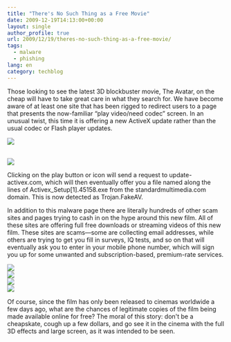 ```yaml
---
title: "There's No Such Thing as a Free Movie"
date: 2009-12-19T14:13:00+00:00
layout: single
author_profile: true
url: 2009/12/19/theres-no-such-thing-as-a-free-movie/
tags:
  - malware
  - phishing
lang: en
category: techblog
---
```

Those looking to see the latest 3D blockbuster movie, The Avatar, on the cheap will have to take great care in what they search for. We have become aware of at least one site that has been rigged to redirect users to a page that presents the now-familiar &#8220;play video/need codec&#8221; screen. In an unusual twist, this time it is offering a new ActiveX update rather than the usual codec or Flash player updates.

<div>
</div>

<div>
  <a href="http://2.bp.blogspot.com/_vaUVXcmC3OI/SyzXoSOSF5I/AAAAAAAAAbk/AiiFrU0sVlA/s1600-h/FreeAvatarMovie_2.png" imageanchor="1"><img border="0" src="http://2.bp.blogspot.com/_vaUVXcmC3OI/SyzXoSOSF5I/AAAAAAAAAbk/AiiFrU0sVlA/s640/FreeAvatarMovie_2.png" /></a>
</div>

<div>
  <br /><a name="more"></a></p>
</div>

<div>
  <a href="http://3.bp.blogspot.com/_vaUVXcmC3OI/SyzXmyfpd7I/AAAAAAAAAbc/jsFyVHZtPxs/s1600-h/avatar2_2.png" imageanchor="1"><img border="0" src="http://3.bp.blogspot.com/_vaUVXcmC3OI/SyzXmyfpd7I/AAAAAAAAAbc/jsFyVHZtPxs/s640/avatar2_2.png" /></a>
</div>

<div>
</div>

Clicking on the play button or icon will send a request to update-activex.com, which will then eventually offer you a file named along the lines of Activex_Setup[1].45158.exe from the standardmultimedia.com domain. This is now detected as Trojan.FakeAV.

In addition to this malware page there are literally hundreds of other scam sites and pages trying to cash in on the hype around this new film. All of these sites are offering full free downloads or streaming videos of this new film. These sites are scams—some are collecting email addresses, while others are trying to get you fill in surveys, IQ tests, and so on that will eventually ask you to enter in your mobile phone number, which will sign you up for some unwanted and subscription-based, premium-rate services.

<div>
</div>

<div>
  <a href="http://4.bp.blogspot.com/_vaUVXcmC3OI/SyzXgSAgYQI/AAAAAAAAAbE/ULOLQ_coDuI/s1600-h/avatar_IQtest.png" imageanchor="1"><img border="0" src="http://4.bp.blogspot.com/_vaUVXcmC3OI/SyzXgSAgYQI/AAAAAAAAAbE/ULOLQ_coDuI/s640/avatar_IQtest.png" /></a>
</div>

<div>
  <a href="http://2.bp.blogspot.com/_vaUVXcmC3OI/SyzXjLPnVEI/AAAAAAAAAbM/lhDrQc4WPtc/s1600-h/avatar_myplick.com_2.png" imageanchor="1"><img border="0" src="http://2.bp.blogspot.com/_vaUVXcmC3OI/SyzXjLPnVEI/AAAAAAAAAbM/lhDrQc4WPtc/s640/avatar_myplick.com_2.png" /></a>
</div>

<div>
  <a href="http://1.bp.blogspot.com/_vaUVXcmC3OI/SyzXmTBRo-I/AAAAAAAAAbU/QQfwoDiNuV4/s1600-h/avatar_watchmovie_1.png" imageanchor="1"><img border="0" src="http://1.bp.blogspot.com/_vaUVXcmC3OI/SyzXmTBRo-I/AAAAAAAAAbU/QQfwoDiNuV4/s640/avatar_watchmovie_1.png" /></a>
</div>

<div>
  <a href="http://3.bp.blogspot.com/_vaUVXcmC3OI/SyzXdH8wbEI/AAAAAAAAAa8/zGQwmqZdzHs/s1600-h/avatar_iq_2.png" imageanchor="1"><img border="0" src="http://3.bp.blogspot.com/_vaUVXcmC3OI/SyzXdH8wbEI/AAAAAAAAAa8/zGQwmqZdzHs/s640/avatar_iq_2.png" /></a>
</div>

<div>
</div>

Of course, since the film has only been released to cinemas worldwide a few days ago, what are the chances of legitimate copies of the film being made available online for free? The moral of this story: don't be a cheapskate, cough up a few dollars, and go see it in the cinema with the full 3D effects and large screen, as it was intended to be seen.